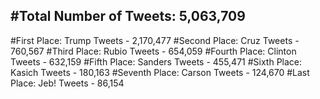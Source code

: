 #Total Number of Tweets: 5,063,709 
---
#First Place: Trump Tweets - 2,170,477
#Second Place: Cruz Tweets - 760,567
#Third Place: Rubio Tweets - 654,059
#Fourth Place: Clinton Tweets - 632,159
#Fifth Place: Sanders Tweets - 455,471
#Sixth Place: Kasich Tweets - 180,163
#Seventh Place: Carson Tweets - 124,670
#Last Place: Jeb! Tweets - 86,154
